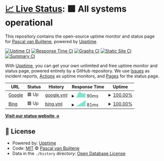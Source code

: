 # [📈 Live Status](https://pvanbuijtene.github.io/upptime): <!--live status--> **🟩 All systems operational**

This repository contains the open-source uptime monitor and status page for [Pascal van Buijtene](https://pvanbuijtene.github.io/upptime), powered by [Upptime](https://github.com/upptime/upptime).

[![Uptime CI](https://github.com/pvanbuijtene/upptime/workflows/Uptime%20CI/badge.svg)](https://github.com/pvanbuijtene/upptime/actions?query=workflow%3A%22Uptime+CI%22)
[![Response Time CI](https://github.com/pvanbuijtene/upptime/workflows/Response%20Time%20CI/badge.svg)](https://github.com/pvanbuijtene/upptime/actions?query=workflow%3A%22Response+Time+CI%22)
[![Graphs CI](https://github.com/pvanbuijtene/upptime/workflows/Graphs%20CI/badge.svg)](https://github.com/pvanbuijtene/upptime/actions?query=workflow%3A%22Graphs+CI%22)
[![Static Site CI](https://github.com/pvanbuijtene/upptime/workflows/Static%20Site%20CI/badge.svg)](https://github.com/pvanbuijtene/upptime/actions?query=workflow%3A%22Static+Site+CI%22)
[![Summary CI](https://github.com/pvanbuijtene/upptime/workflows/Summary%20CI/badge.svg)](https://github.com/pvanbuijtene/upptime/actions?query=workflow%3A%22Summary+CI%22)

With [Upptime](https://upptime.js.org), you can get your own unlimited and free uptime monitor and status page, powered entirely by a GitHub repository. We use [Issues](https://github.com/pvanbuijtene/upptime/issues) as incident reports, [Actions](https://github.com/pvanbuijtene/upptime/actions) as uptime monitors, and [Pages](https://pvanbuijtene.github.io/upptime) for the status page.

<!--start: status pages-->
<!-- This summary is generated by Upptime (https://github.com/upptime/upptime) -->
<!-- Do not edit this manually, your changes will be overwritten -->
<!-- prettier-ignore -->
| URL | Status | History | Response Time | Uptime |
| --- | ------ | ------- | ------------- | ------ |
| <img alt="" src="https://icons.duckduckgo.com/ip3/www.google.com.ico" height="13"> [Google](https://www.google.com) | 🟩 Up | [google.yml](https://github.com/pvanbuijtene/upptime/commits/HEAD/history/google.yml) | <details><summary><img alt="Response time graph" src="./graphs/google/response-time-week.png" height="20"> 90ms</summary><br><a href="https://pvanbuijtene.github.io/upptime/history/google"><img alt="Response time 90" src="https://img.shields.io/endpoint?url=https%3A%2F%2Fraw.githubusercontent.com%2Fpvanbuijtene%2Fupptime%2FHEAD%2Fapi%2Fgoogle%2Fresponse-time.json"></a><br><a href="https://pvanbuijtene.github.io/upptime/history/google"><img alt="24-hour response time 90" src="https://img.shields.io/endpoint?url=https%3A%2F%2Fraw.githubusercontent.com%2Fpvanbuijtene%2Fupptime%2FHEAD%2Fapi%2Fgoogle%2Fresponse-time-day.json"></a><br><a href="https://pvanbuijtene.github.io/upptime/history/google"><img alt="7-day response time 90" src="https://img.shields.io/endpoint?url=https%3A%2F%2Fraw.githubusercontent.com%2Fpvanbuijtene%2Fupptime%2FHEAD%2Fapi%2Fgoogle%2Fresponse-time-week.json"></a><br><a href="https://pvanbuijtene.github.io/upptime/history/google"><img alt="30-day response time 90" src="https://img.shields.io/endpoint?url=https%3A%2F%2Fraw.githubusercontent.com%2Fpvanbuijtene%2Fupptime%2FHEAD%2Fapi%2Fgoogle%2Fresponse-time-month.json"></a><br><a href="https://pvanbuijtene.github.io/upptime/history/google"><img alt="1-year response time 90" src="https://img.shields.io/endpoint?url=https%3A%2F%2Fraw.githubusercontent.com%2Fpvanbuijtene%2Fupptime%2FHEAD%2Fapi%2Fgoogle%2Fresponse-time-year.json"></a></details> | <details><summary><a href="https://pvanbuijtene.github.io/upptime/history/google">100.00%</a></summary><a href="https://pvanbuijtene.github.io/upptime/history/google"><img alt="All-time uptime 100.00%" src="https://img.shields.io/endpoint?url=https%3A%2F%2Fraw.githubusercontent.com%2Fpvanbuijtene%2Fupptime%2FHEAD%2Fapi%2Fgoogle%2Fuptime.json"></a><br><a href="https://pvanbuijtene.github.io/upptime/history/google"><img alt="24-hour uptime 100.00%" src="https://img.shields.io/endpoint?url=https%3A%2F%2Fraw.githubusercontent.com%2Fpvanbuijtene%2Fupptime%2FHEAD%2Fapi%2Fgoogle%2Fuptime-day.json"></a><br><a href="https://pvanbuijtene.github.io/upptime/history/google"><img alt="7-day uptime 100.00%" src="https://img.shields.io/endpoint?url=https%3A%2F%2Fraw.githubusercontent.com%2Fpvanbuijtene%2Fupptime%2FHEAD%2Fapi%2Fgoogle%2Fuptime-week.json"></a><br><a href="https://pvanbuijtene.github.io/upptime/history/google"><img alt="30-day uptime 100.00%" src="https://img.shields.io/endpoint?url=https%3A%2F%2Fraw.githubusercontent.com%2Fpvanbuijtene%2Fupptime%2FHEAD%2Fapi%2Fgoogle%2Fuptime-month.json"></a><br><a href="https://pvanbuijtene.github.io/upptime/history/google"><img alt="1-year uptime 100.00%" src="https://img.shields.io/endpoint?url=https%3A%2F%2Fraw.githubusercontent.com%2Fpvanbuijtene%2Fupptime%2FHEAD%2Fapi%2Fgoogle%2Fuptime-year.json"></a></details>
| <img alt="" src="https://icons.duckduckgo.com/ip3/www.bing.com.ico" height="13"> [Bing](https://www.bing.com) | 🟩 Up | [bing.yml](https://github.com/pvanbuijtene/upptime/commits/HEAD/history/bing.yml) | <details><summary><img alt="Response time graph" src="./graphs/bing/response-time-week.png" height="20"> 81ms</summary><br><a href="https://pvanbuijtene.github.io/upptime/history/bing"><img alt="Response time 81" src="https://img.shields.io/endpoint?url=https%3A%2F%2Fraw.githubusercontent.com%2Fpvanbuijtene%2Fupptime%2FHEAD%2Fapi%2Fbing%2Fresponse-time.json"></a><br><a href="https://pvanbuijtene.github.io/upptime/history/bing"><img alt="24-hour response time 81" src="https://img.shields.io/endpoint?url=https%3A%2F%2Fraw.githubusercontent.com%2Fpvanbuijtene%2Fupptime%2FHEAD%2Fapi%2Fbing%2Fresponse-time-day.json"></a><br><a href="https://pvanbuijtene.github.io/upptime/history/bing"><img alt="7-day response time 81" src="https://img.shields.io/endpoint?url=https%3A%2F%2Fraw.githubusercontent.com%2Fpvanbuijtene%2Fupptime%2FHEAD%2Fapi%2Fbing%2Fresponse-time-week.json"></a><br><a href="https://pvanbuijtene.github.io/upptime/history/bing"><img alt="30-day response time 81" src="https://img.shields.io/endpoint?url=https%3A%2F%2Fraw.githubusercontent.com%2Fpvanbuijtene%2Fupptime%2FHEAD%2Fapi%2Fbing%2Fresponse-time-month.json"></a><br><a href="https://pvanbuijtene.github.io/upptime/history/bing"><img alt="1-year response time 81" src="https://img.shields.io/endpoint?url=https%3A%2F%2Fraw.githubusercontent.com%2Fpvanbuijtene%2Fupptime%2FHEAD%2Fapi%2Fbing%2Fresponse-time-year.json"></a></details> | <details><summary><a href="https://pvanbuijtene.github.io/upptime/history/bing">100.00%</a></summary><a href="https://pvanbuijtene.github.io/upptime/history/bing"><img alt="All-time uptime 100.00%" src="https://img.shields.io/endpoint?url=https%3A%2F%2Fraw.githubusercontent.com%2Fpvanbuijtene%2Fupptime%2FHEAD%2Fapi%2Fbing%2Fuptime.json"></a><br><a href="https://pvanbuijtene.github.io/upptime/history/bing"><img alt="24-hour uptime 100.00%" src="https://img.shields.io/endpoint?url=https%3A%2F%2Fraw.githubusercontent.com%2Fpvanbuijtene%2Fupptime%2FHEAD%2Fapi%2Fbing%2Fuptime-day.json"></a><br><a href="https://pvanbuijtene.github.io/upptime/history/bing"><img alt="7-day uptime 100.00%" src="https://img.shields.io/endpoint?url=https%3A%2F%2Fraw.githubusercontent.com%2Fpvanbuijtene%2Fupptime%2FHEAD%2Fapi%2Fbing%2Fuptime-week.json"></a><br><a href="https://pvanbuijtene.github.io/upptime/history/bing"><img alt="30-day uptime 100.00%" src="https://img.shields.io/endpoint?url=https%3A%2F%2Fraw.githubusercontent.com%2Fpvanbuijtene%2Fupptime%2FHEAD%2Fapi%2Fbing%2Fuptime-month.json"></a><br><a href="https://pvanbuijtene.github.io/upptime/history/bing"><img alt="1-year uptime 100.00%" src="https://img.shields.io/endpoint?url=https%3A%2F%2Fraw.githubusercontent.com%2Fpvanbuijtene%2Fupptime%2FHEAD%2Fapi%2Fbing%2Fuptime-year.json"></a></details>

<!--end: status pages-->

[**Visit our status website →**](https://pvanbuijtene.github.io/upptime)

## 📄 License

- Powered by: [Upptime](https://github.com/upptime/upptime)
- Code: [MIT](./LICENSE) © [Pascal van Buijtene](https://pvanbuijtene.github.io/upptime)
- Data in the `./history` directory: [Open Database License](https://opendatacommons.org/licenses/odbl/1-0/)
